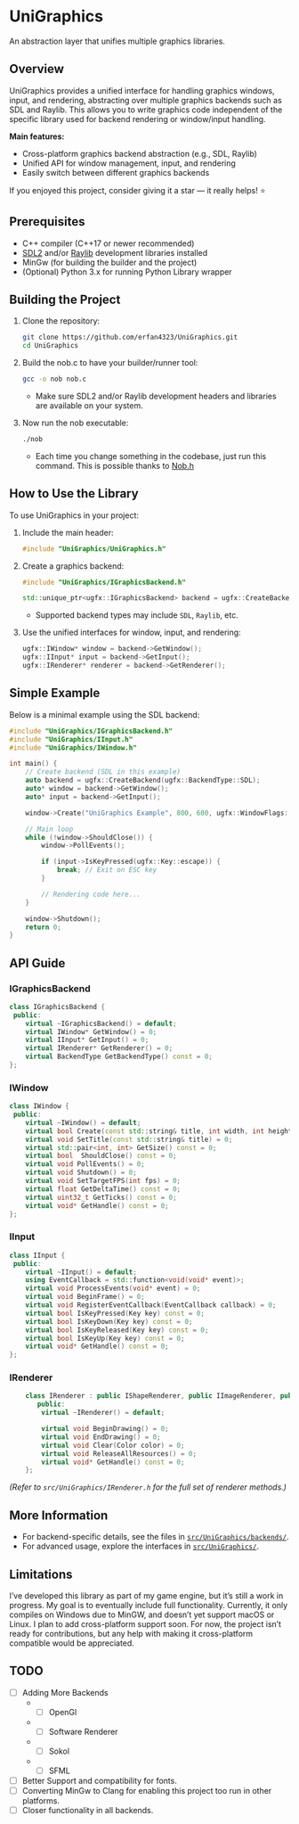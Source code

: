 # UniGraphics

An abstraction layer that unifies multiple graphics libraries.

## Overview

UniGraphics provides a unified interface for handling graphics windows, input, and rendering, abstracting over multiple graphics backends such as SDL and Raylib. This allows you to write graphics code independent of the specific library used for backend rendering or window/input handling.

**Main features:**
- Cross-platform graphics backend abstraction (e.g., SDL, Raylib)
- Unified API for window management, input, and rendering
- Easily switch between different graphics backends

If you enjoyed this project, consider giving it a star — it really helps! ⭐

## Prerequisites

- C++ compiler (C++17 or newer recommended)
- [SDL2](https://www.libsdl.org/) and/or [Raylib](https://www.raylib.com/) development libraries installed
- MinGw (for building the builder and the project)
- (Optional) Python 3.x for running Python Library wrapper

## Building the Project

1. Clone the repository:
   ```bash
   git clone https://github.com/erfan4323/UniGraphics.git
   cd UniGraphics
   ```

2. Build the nob.c to have your builder/runner tool:
   ```bash
   gcc -o nob nob.c
   ```

   - Make sure SDL2 and/or Raylib development headers and libraries are available on your system.

3. Now run the nob executable:
   ```bash
   ./nob
   ```
   - Each time you change something in the codebase, just run this command. This is possible thanks to [Nob.h](https://github.com/tsoding/nob.h)

## How to Use the Library

To use UniGraphics in your project:

1. Include the main header:
   ```cpp
   #include "UniGraphics/UniGraphics.h"
   ```

2. Create a graphics backend:
   ```cpp
   #include "UniGraphics/IGraphicsBackend.h"

   std::unique_ptr<ugfx::IGraphicsBackend> backend = ugfx::CreateBackend(ugfx::BackendType::SDL);
   ```

   - Supported backend types may include `SDL`, `Raylib`, etc.

3. Use the unified interfaces for window, input, and rendering:
   ```cpp
   ugfx::IWindow* window = backend->GetWindow();
   ugfx::IInput* input = backend->GetInput();
   ugfx::IRenderer* renderer = backend->GetRenderer();
   ```

## Simple Example

Below is a minimal example using the SDL backend:

```cpp
#include "UniGraphics/IGraphicsBackend.h"
#include "UniGraphics/IInput.h"
#include "UniGraphics/IWindow.h"

int main() {
    // Create backend (SDL in this example)
    auto backend = ugfx::CreateBackend(ugfx::BackendType::SDL);
    auto* window = backend->GetWindow();
    auto* input = backend->GetInput();

    window->Create("UniGraphics Example", 800, 600, ugfx::WindowFlags::Resizable);

    // Main loop
    while (!window->ShouldClose()) {
        window->PollEvents();

        if (input->IsKeyPressed(ugfx::Key::escape)) {
            break; // Exit on ESC key
        }

        // Rendering code here...
    }

    window->Shutdown();
    return 0;
}
```

## API Guide

### IGraphicsBackend

```cpp
class IGraphicsBackend {
 public:
    virtual ~IGraphicsBackend() = default;
    virtual IWindow* GetWindow() = 0;
    virtual IInput* GetInput() = 0;
    virtual IRenderer* GetRenderer() = 0;
    virtual BackendType GetBackendType() const = 0;
};
```

### IWindow

```cpp
class IWindow {
 public:
    virtual ~IWindow() = default;
    virtual bool Create(const std::string& title, int width, int height, WindowFlags flags) = 0;
    virtual void SetTitle(const std::string& title) = 0;
    virtual std::pair<int, int> GetSize() const = 0;
    virtual bool  ShouldClose() const = 0;
    virtual void PollEvents() = 0;
    virtual void Shutdown() = 0;
    virtual void SetTargetFPS(int fps) = 0;
    virtual float GetDeltaTime() const = 0;
    virtual uint32_t GetTicks() const = 0;
    virtual void* GetHandle() const = 0;
};
```

### IInput

```cpp
class IInput {
 public:
    virtual ~IInput() = default;
    using EventCallback = std::function<void(void* event)>;
    virtual void ProcessEvents(void* event) = 0;
    virtual void BeginFrame() = 0;
    virtual void RegisterEventCallback(EventCallback callback) = 0;
    virtual bool IsKeyPressed(Key key) const = 0;
    virtual bool IsKeyDown(Key key) const = 0;
    virtual bool IsKeyReleased(Key key) const = 0;
    virtual bool IsKeyUp(Key key) const = 0;
    virtual void* GetHandle() const = 0;
};
```

### IRenderer

```cpp
    class IRenderer : public IShapeRenderer, public IImageRenderer, public ITextRenderer {
       public:
        virtual ~IRenderer() = default;

        virtual void BeginDrawing() = 0;
        virtual void EndDrawing() = 0;
        virtual void Clear(Color color) = 0;
        virtual void ReleaseAllResources() = 0;
        virtual void* GetHandle() const = 0;
    };
```
*(Refer to `src/UniGraphics/IRenderer.h` for the full set of renderer methods.)*


## More Information

- For backend-specific details, see the files in [`src/UniGraphics/backends/`](https://github.com/erfan4323/UniGraphics/tree/main/src/UniGraphics/backends).
- For advanced usage, explore the interfaces in [`src/UniGraphics/`](https://github.com/erfan4323/UniGraphics/tree/main/src/UniGraphics).

## Limitations
I’ve developed this library as part of my game engine, but it’s still a work in progress. My goal is to eventually include full functionality.
Currently, it only compiles on Windows due to MinGW, and doesn’t yet support macOS or Linux. I plan to add cross-platform support soon.
For now, the project isn’t ready for contributions, but any help with making it cross-platform compatible would be appreciated.

## TODO
- [ ] Adding More Backends
   - - [ ] OpenGl  
   - - [ ] Software Renderer  
   - - [ ] Sokol  
   - - [ ] SFML
- [ ] Better Support and compatibility for fonts.
- [ ] Converting MinGw to Clang for enabling this project too run in other platforms.
- [ ] Closer functionality in all backends.